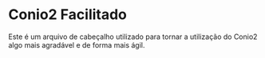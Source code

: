 # Conio2 Facilitado
 Este é um arquivo de cabeçalho utilizado para tornar a utilização do Conio2 algo mais agradável e de forma mais ágil.
